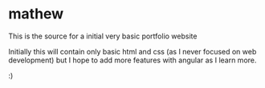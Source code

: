 # mathew

This is the source for a initial very basic portfolio website

Initially this will contain only basic html and css (as I never focused on web development) but I hope to add more features with angular as I learn more.

:)
